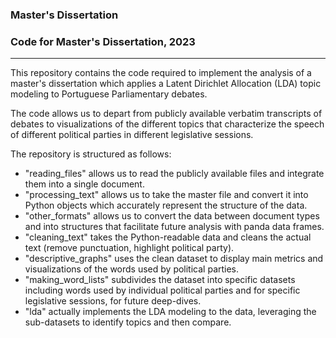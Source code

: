 ### Master's Dissertation

### Code for Master's Dissertation, 2023

---

This repository contains the code required to implement the analysis of a master's dissertation which applies a Latent Dirichlet Allocation (LDA) topic modeling to Portuguese Parliamentary debates.

The code allows us to depart from publicly available verbatim transcripts of debates to visualizations of the different topics that characterize the speech of different political parties in different legislative sessions.

The repository is structured as follows:
- "reading_files" allows us to read the publicly available files and integrate them into a single document.
- "processing_text" allows us to take the master file and convert it into Python objects which accurately represent the structure of the data.
- "other_formats" allows us to convert the data between document types and into structures that facilitate future analysis with panda data frames.
- "cleaning_text" takes the Python-readable data and cleans the actual text (remove punctuation, highlight political party).
- "descriptive_graphs" uses the clean dataset to display main metrics and visualizations of the words used by political parties.
- "making_word_lists" subdivides the dataset into specific datasets including words used by individual political parties and for specific legislative sessions, for future deep-dives.
- "lda" actually implements the LDA modeling to the data, leveraging the sub-datasets to identify topics and then compare.
